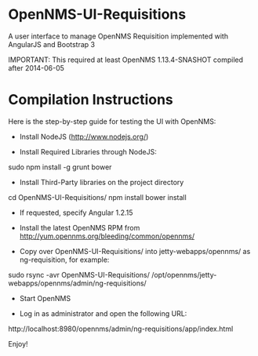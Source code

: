 OpenNMS-UI-Requisitions
=======================

A user interface to manage OpenNMS Requisition implemented with AngularJS and Bootstrap 3

IMPORTANT: This required at least OpenNMS 1.13.4-SNASHOT compiled after 2014-06-05

Compilation Instructions
=======================

Here is the step-by-step guide for testing the UI with OpenNMS:

* Install NodeJS (http://www.nodejs.org/)

* Install Required Libraries through NodeJS:

sudo npm install -g grunt bower 

* Install Third-Party libraries on the project directory

cd OpenNMS-UI-Requisitions/
npm install
bower install

* If requested, specify Angular 1.2.15

* Install the latest OpenNMS RPM from http://yum.opennms.org/bleeding/common/opennms/

* Copy over OpenNMS-UI-Requisitions/ into jetty-webapps/opennms/ as ng-requisition, for example:

sudo rsync -avr OpenNMS-UI-Requisitions/ /opt/opennms/jetty-webapps/opennms/admin/ng-requisitions/

* Start OpenNMS

* Log in as administrator and open the following URL:

http://localhost:8980/opennms/admin/ng-requisitions/app/index.html

Enjoy!

